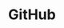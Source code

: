 ---
draft: true
keywords: github
layout: tool.njk
title: GitHub
website: https://github.com
logo: github.svg
inUse: true
---
